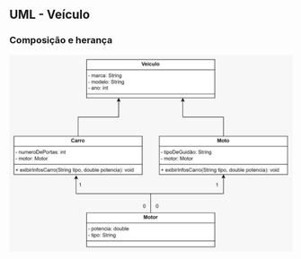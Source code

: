 ## UML - Veículo
### Composição e herança

<img src="./ad289478-08a4-4c41-aa45-622e46bbfca2.jpg" alt="umlVeiculo">